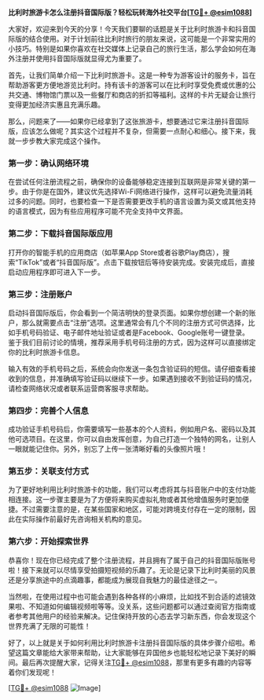**比利时旅游卡怎么注册抖音国际版？轻松玩转海外社交平台[[TG💪+ @esim1088](https://t.me/s/esim1088)]**

大家好，欢迎来到今天的分享！今天我们要聊的话题是关于比利时旅游卡和抖音国际版的结合使用。对于计划前往比利时旅行的朋友来说，这可能是一个非常实用的小技巧。特别是如果你喜欢在社交媒体上记录自己的旅行生活，那么学会如何在海外注册并使用抖音国际版就显得尤为重要了。

首先，让我们简单介绍一下比利时旅游卡。这是一种专为游客设计的服务卡，旨在帮助游客更方便地游览比利时。持有该卡的游客可以在比利时享受免费或优惠的公共交通、博物馆门票以及一些餐厅和商店的折扣等福利。这样的卡片无疑会让旅行变得更加经济实惠且充满乐趣。

那么，问题来了——如果你已经拿到了这张旅游卡，想要通过它来注册抖音国际版，应该怎么做呢？其实这个过程并不复杂，但需要一点耐心和细心。接下来，我就一步步教大家完成这个操作。

### 第一步：确认网络环境

在尝试任何注册流程之前，确保你的设备能够稳定连接到互联网是非常关键的第一步。由于你是在国外，建议优先选择Wi-Fi网络进行操作，这样可以避免流量消耗过多的问题。同时，也要检查一下是否需要更改手机的语言设置为英文或其他支持的语言模式，因为有些应用程序可能不完全支持中文界面。

### 第二步：下载抖音国际版应用

打开你的智能手机的应用商店（如苹果App Store或者谷歌Play商店），搜索“TikTok”或者“抖音国际版”。点击下载按钮后等待安装完成。安装完成后，直接启动应用程序即可进入下一步。

### 第三步：注册账户

启动抖音国际版后，你会看到一个简洁明快的登录页面。如果你想创建一个新的账户，那么就需要点击“注册”选项。这里通常会有几个不同的注册方式可供选择，比如手机号码验证、电子邮件地址验证或者是Facebook、Google账号一键登录。鉴于我们目前讨论的情境，推荐采用手机号码注册的方式，因为这样可以直接绑定你的比利时旅游卡信息。

输入有效的手机号码之后，系统会向你发送一条包含验证码的短信。请仔细查看接收到的信息，并准确填写验证码以继续下一步。如果遇到接收不到验证码的情况，请检查网络状况或者联系运营商客服寻求帮助。

### 第四步：完善个人信息

成功验证手机号码后，你需要填写一些基本的个人资料，例如用户名、密码以及其他可选项目。在这里，你可以自由发挥创意，为自己打造一个独特的网名，让别人一眼就能记住你。另外，别忘了上传一张清晰好看的头像照片哦！

### 第五步：关联支付方式

为了更好地利用比利时旅游卡的功能，我们可以考虑将其与抖音账户中的支付功能相连接。这一步骤主要是为了方便将来购买虚拟礼物或者其他增值服务时更加便捷。不过需要注意的是，在某些国家和地区，可能对跨境支付存在一定的限制，因此在实际操作前最好先咨询相关机构的意见。

### 第六步：开始探索世界

恭喜你！现在你已经完成了整个注册流程，并且拥有了属于自己的抖音国际版账号啦！接下来就可以尽情享受拍摄短视频的乐趣了。无论是记录下比利时美丽的风景还是分享旅途中的点滴趣事，都能成为展现自我魅力的最佳途径之一。

当然啦，在使用过程中也可能会遇到各种各样的小麻烦，比如找不到合适的滤镜效果啦、不知道如何编辑视频啦等等。没关系，这些问题都可以通过查阅官方指南或者参考其他用户的经验来解决。记住保持开放的心态去学习新东西，你会发现这个世界充满了无限的可能性！

好了，以上就是关于如何利用比利时旅游卡注册抖音国际版的具体步骤介绍啦。希望这篇文章能给大家带来帮助，让大家能够在异国他乡也能轻松地记录下美好的瞬间。最后再次提醒大家，记得关注[TG💪+ @esim1088](https://t.me/s/esim1088)，那里有更多有趣的内容等着你们发现呢！

[[TG💪+ @esim1088](https://t.me/s/esim1088) ![Image](https://i.postimg.cc/4NQfJmqS/Snipaste-2025-05-13-00-14-12.png)]